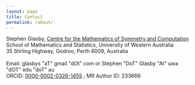 ```yaml
---
layout: page
title: Contact
permalink: /about/
---
```


Stephen Glasby, [Centre for the Mathematics of Symmetry and Computation](https://cmsc.io)<br />
School of Mathematics and Statistics, University of Western Australia<br />
35 Stirling Highway, Godroo, Perth 6009, Australia<br />
<br />
Email: glasbys "aT" gmail "dOt" com or Stephen "DoT" Glasby "At" uwa "dOT" edu "doT" au<br />
ORCID: [0000-0002-0326-1455](https://orcid.org/0000-0002-0326-1455) ; 
MR Author ID: 233666